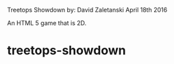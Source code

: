 Treetops Showdown
by: David Zaletanski
April 18th 2016

An HTML 5 game that is 2D.
# treetops-showdown
